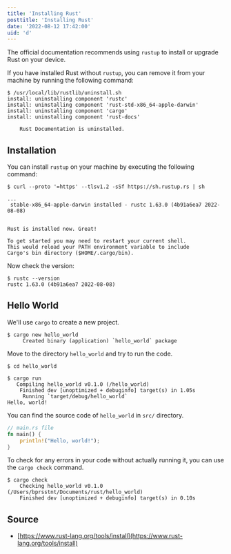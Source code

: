 ```yaml
---
title: 'Installing Rust'
posttitle: 'Installing Rust'
date: '2022-08-12 17:42:00'
uid: 'd'
---
```


The official documentation recommends using `rustup` to install or upgrade Rust on your device.

If you have installed Rust without `rustup`, you can remove it from your machine by running the following command:

```shell
$ /usr/local/lib/rustlib/uninstall.sh
install: uninstalling component 'rustc'
install: uninstalling component 'rust-std-x86_64-apple-darwin'
install: uninstalling component 'cargo'
install: uninstalling component 'rust-docs'

    Rust Documentation is uninstalled.
```

## Installation

You can install `rustup` on your machine by executing the following command:

```shell
$ curl --proto '=https' --tlsv1.2 -sSf https://sh.rustup.rs | sh

...
 stable-x86_64-apple-darwin installed - rustc 1.63.0 (4b91a6ea7 2022-08-08)


Rust is installed now. Great!

To get started you may need to restart your current shell.
This would reload your PATH environment variable to include
Cargo's bin directory ($HOME/.cargo/bin).
```

Now check the version:

```shell
$ rustc --version
rustc 1.63.0 (4b91a6ea7 2022-08-08)
```

## Hello World

We'll use `cargo` to create a new project.

```shell
$ cargo new hello_world
     Created binary (application) `hello_world` package
```

Move to the directory `hello_world` and try to run the code.

```shell
$ cd hello_world

$ cargo run 
   Compiling hello_world v0.1.0 (/hello_world)
    Finished dev [unoptimized + debuginfo] target(s) in 1.05s
     Running `target/debug/hello_world`
Hello, world!
```

You can find the source code of `hello_world` in `src/` directory.

```rust
// main.rs file
fn main() {
    println!("Hello, world!");
}
```

To check for any errors in your code without actually running it, you can use the `cargo check` command.

```shell
$ cargo check 
    Checking hello_world v0.1.0 (/Users/bprsstnt/Documents/rust/hello_world)
    Finished dev [unoptimized + debuginfo] target(s) in 0.10s
```

## Source

- [https://www.rust-lang.org/tools/install](https://www.rust-lang.org/tools/install)
